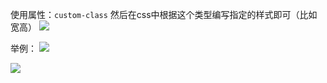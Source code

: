 使用属性：`custom-class`
然后在css中根据这个类型编写指定的样式即可（比如宽高）
![](https://img2018.cnblogs.com/blog/1446249/201911/1446249-20191127124629148-187916824.png)

举例：
![](https://img2018.cnblogs.com/blog/1446249/201911/1446249-20191127124751582-1966309377.png)

![](https://img2018.cnblogs.com/blog/1446249/201911/1446249-20191127124801134-195358620.png)